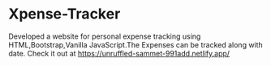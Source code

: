# Xpense-Tracker
Developed a website for personal expense tracking using HTML,Bootstrap,Vanilla JavaScript.The Expenses can be tracked along with date.
Check it out at https://unruffled-sammet-991add.netlify.app/
